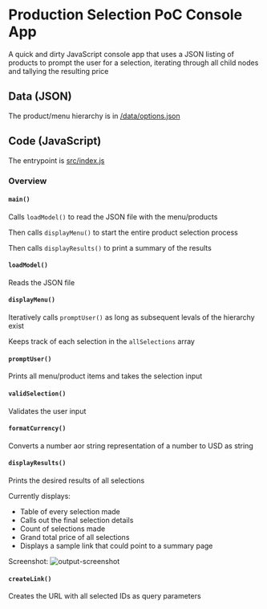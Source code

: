 # Production Selection PoC Console App

A quick and dirty JavaScript console app that uses a JSON listing of products to prompt the user for a selection, iterating through all child nodes and tallying the resulting price

## Data (JSON)

The product/menu hierarchy is in [/data/options.json](https://github.com/PhilomathJ/product-selector/blob/main/data/options.json)

## Code (JavaScript)

The entrypoint is [src/index.js](https://github.com/PhilomathJ/product-selector/blob/main/src/index.js)

### Overview

#### `main()`

Calls `loadModel()` to read the JSON file with the menu/products

Then calls `displayMenu()` to start the entire product selection process

Then calls `displayResults()` to print a summary of the results

#### `loadModel()`

Reads the JSON file

#### `displayMenu()`

Iteratively calls `promptUser()` as long as subsequent levals of the hierarchy exist

Keeps track of each selection in the `allSelections` array

#### `promptUser()`

Prints all menu/product items and takes the selection input

#### `validSelection()`

Validates the user input

#### `formatCurrency()`

Converts a number aor string representation of a number to USD as string

#### `displayResults()`

Prints the desired results of all selections

Currently displays:

- Table of every selection made
- Calls out the final selection details
- Count of selections made
- Grand total price of all selections
- Displays a sample link that could point to a summary page

Screenshot:
![output-screenshot]('resources/sample-output.png')

#### `createLink()`

Creates the URL with all selected IDs as query parameters
